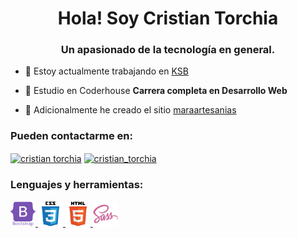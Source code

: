 <h1 align="center">Hola! Soy Cristian Torchia</h1>
<h3 align="center">Un apasionado de la tecnología en general.</h3>

- 🔭 Estoy actualmente trabajando en [KSB](https://www.ksb.com/es-ar)

- 🌱 Estudio en Coderhouse **Carrera completa en Desarrollo Web**

- 👯 Adicionalmente he creado el sitio [maraartesanias](https://maraartesanias.000webhostapp.com/)

<h3 align="left">Pueden contactarme en:</h3>
<p align="left">
<a href="https://linkedin.com/in/cristian torchia" target="blank"><img align="center" src="https://raw.githubusercontent.com/rahuldkjain/github-profile-readme-generator/master/src/images/icons/Social/linked-in-alt.svg" alt="cristian torchia" height="30" width="40" /></a>
<a href="https://instagram.com/cristian_torchia" target="blank"><img align="center" src="https://raw.githubusercontent.com/rahuldkjain/github-profile-readme-generator/master/src/images/icons/Social/instagram.svg" alt="cristian_torchia" height="30" width="40" /></a>
</p>

<h3 align="left">Lenguajes y herramientas:</h3>
<p align="left"> <a href="https://getbootstrap.com" target="_blank" rel="noreferrer"> <img src="https://raw.githubusercontent.com/devicons/devicon/master/icons/bootstrap/bootstrap-plain-wordmark.svg" alt="bootstrap" width="40" height="40"/> </a> <a href="https://www.w3schools.com/css/" target="_blank" rel="noreferrer"> <img src="https://raw.githubusercontent.com/devicons/devicon/master/icons/css3/css3-original-wordmark.svg" alt="css3" width="40" height="40"/> </a> <a href="https://www.w3.org/html/" target="_blank" rel="noreferrer"> <img src="https://raw.githubusercontent.com/devicons/devicon/master/icons/html5/html5-original-wordmark.svg" alt="html5" width="40" height="40"/> </a> <a href="https://sass-lang.com" target="_blank" rel="noreferrer"> <img src="https://raw.githubusercontent.com/devicons/devicon/master/icons/sass/sass-original.svg" alt="sass" width="40" height="40"/> </a> </p>
